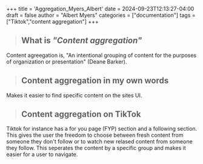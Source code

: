 +++
title = 'Aggregation_Myers_Albert'
date = 2024-09-23T12:13:27-04:00
draft = false
author = "Albert Myers"
categories = ["documentation"]
tags = ["Tiktok","content aggregation"]
+++
> ## **What is** *"Content aggregation"*

Content agreegation is, "An intentional grouping of content for the purposes of organization or presentation" (Deane Barker). 

> ## **Content aggregation in my own words**
Makes it easier to find specific content on the sites UI. 

> ## **Content aggregation on TikTok**
Tiktok for instance has a for you page (FYP) section and a following section. This gives the user the freedom to choose between fresh content from someone they don't follow or to watch new relased content from someone they follow. This seperates the content by a specific group and makes it easier for a user to navigate. 

